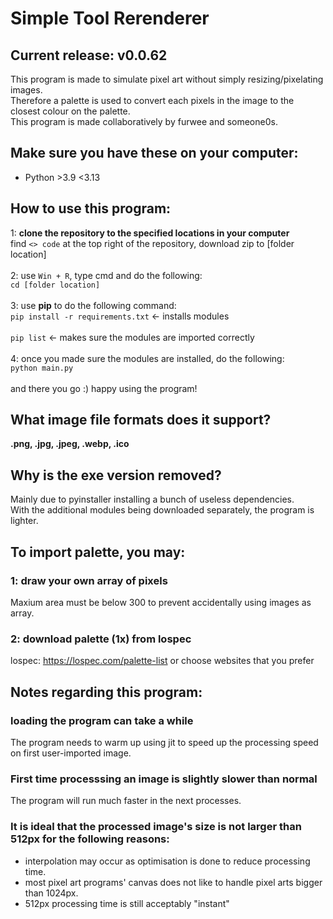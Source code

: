 # Simple Tool Rerenderer

## Current release: v0.0.62

This program is made to simulate pixel art without simply resizing/pixelating images.  
Therefore a palette is used to convert each pixels in the image to the closest colour on the palette.  
This program is made collaboratively by furwee and someone0s.

## Make sure you have these on your computer:
- Python >3.9 <3.13
## How to use this program:
1: **clone the repository to the specified locations in your computer**  
find ```<> code``` at the top right of the repository, download zip to [folder location]<br><br>
2: use ```Win + R```, type cmd and do the following:  
```cd [folder location]```<br><br>
3: use **pip** to do the following command:  
```pip install -r requirements.txt``` <- installs modules  <br><br>
```pip list``` <- makes sure the modules are imported correctly <br><br>
4: once you made sure the modules are installed, do the following:  
```python main.py```  <br><br>
and there you go :) happy using the program!

## What image file formats does it support?

**.png, .jpg, .jpeg, .webp, .ico**

## Why is the exe version removed?
Mainly due to pyinstaller installing a bunch of useless dependencies.  
With the additional modules being downloaded separately, the program is lighter.

## To import palette, you may:  

### 1: draw your own array of pixels
Maxium area must be below 300 to prevent accidentally using images as array.  

### 2: download palette (1x) from lospec
lospec: https://lospec.com/palette-list or choose websites that you prefer

## Notes regarding this program:

### loading the program can take a while
The program needs to warm up using jit to speed up the processing speed on first user-imported image.
### First time processsing an image is slightly slower than normal
The program will run much faster in the next processes.

### It is ideal that the processed image's size is not larger than 512px for the following reasons:  
- interpolation may occur as optimisation is done to reduce processing time.
- most pixel art programs' canvas does not like to handle pixel arts bigger than 1024px.
- 512px processing time is still acceptably "instant"
